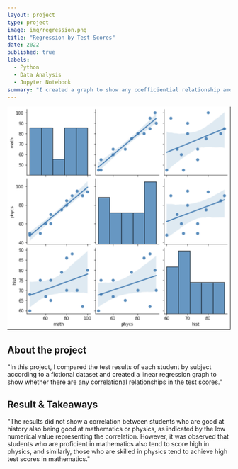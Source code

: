 ```yaml
---
layout: project
type: project
image: img/regression.png
title: "Regression by Test Scores"
date: 2022
published: true
labels:
  - Python
  - Data Analysis
  - Jupyter Notebook
summary: "I created a graph to show any coefficiential relationship among the subjects."
---
```


<img class="img-fluid" src="../img/regression.png">

## About the project
"In this project, I compared the test results of each student by subject according to a fictional dataset and created a linear regression graph to show whether there are any correlational relationships in the test scores."

## Result & Takeaways
"The results did not show a correlation between students who are good at history also being good at mathematics or physics, as indicated by the low numerical value representing the correlation. However, it was observed that students who are proficient in mathematics also tend to score high in physics, and similarly, those who are skilled in physics tend to achieve high test scores in mathematics."
